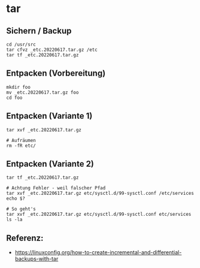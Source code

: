 # tar 

## Sichern / Backup 

```
cd /usr/src
tar cfvz _etc.20220617.tar.gz /etc
tar tf _etc.20220617.tar.gz
```

## Entpacken (Vorbereitung) 

```
mkdir foo
mv _etc.20220617.tar.gz foo
cd foo
```

## Entpacken (Variante 1)

```
tar xvf _etc.20220617.tar.gz

# Aufräumen
rm -fR etc/
```

## Entpacken (Variante 2) 

```
tar tf _etc.20220617.tar.gz

# Achtung Fehler - weil falscher Pfad 
tar xvf _etc.20220617.tar.gz etc/sysctl.d/99-sysctl.conf /etc/services
echo $?

# So geht's 
tar xvf _etc.20220617.tar.gz etc/sysctl.d/99-sysctl.conf etc/services
ls -la
```

## Referenz:

  * https://linuxconfig.org/how-to-create-incremental-and-differential-backups-with-tar
